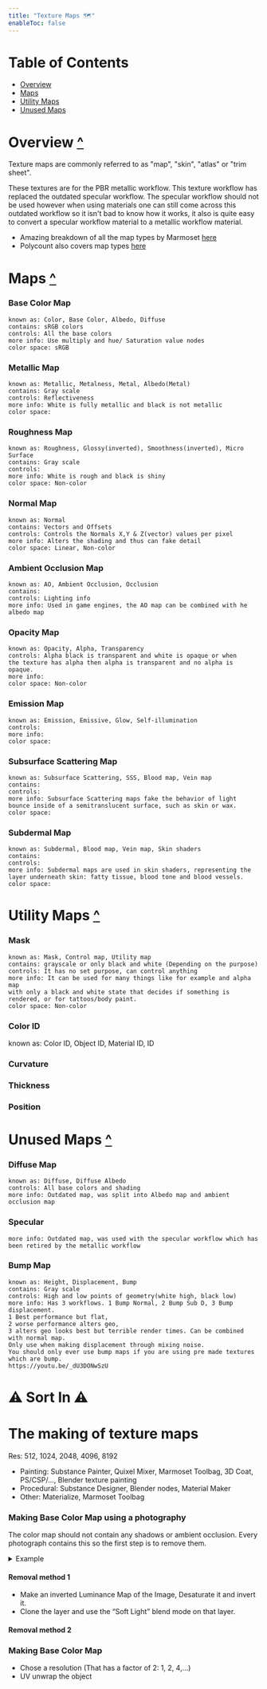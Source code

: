 ```yaml
---
title: "Texture Maps 🗺️"
enableToc: false
---
```


# Table of Contents
- [Overview](#Overview-)
- [Maps](#Maps-)
- [Utility Maps](#Utility-Maps-)
- [Unused Maps](#Unused-Maps-)

# Overview [^](#table-of-contents)
Texture maps are commonly referred to as "map", "skin", "atlas" or "trim sheet".

These textures are for the PBR metallic workflow. This texture workflow has replaced the outdated specular workflow. The specular workflow should not be used however when using materials one can still come across this outdated workflow so it isn't bad to know how it works, it also is quite easy to convert a specular workflow material to a metallic workflow material.

- Amazing breakdown of all the map types by Marmoset [here](https://marmoset.co/posts/toolbag-baking-tutorial/#maptypes)
- Polycount also covers map types [here](http://wiki.polycount.com/wiki/Texture_types)

# Maps [^](#table-of-contents)
### Base Color Map
```
known as: Color, Base Color, Albedo, Diffuse
contains: sRGB colors
controls: All the base colors
more info: Use multiply and hue/ Saturation value nodes
color space: sRGB
```
### Metallic Map
```
known as: Metallic, Metalness, Metal, Albedo(Metal)
contains: Gray scale
controls: Reflectiveness
more info: White is fully metallic and black is not metallic
color space:
```
### Roughness Map
```
known as: Roughness, Glossy(inverted), Smoothness(inverted), Micro Surface  
contains: Gray scale
controls:
more info: White is rough and black is shiny
color space: Non-color
```
### Normal Map
```
known as: Normal
contains: Vectors and Offsets
controls: Controls the Normals X,Y & Z(vector) values per pixel 
more info: Alters the shading and thus can fake detail
color space: Linear, Non-color
```

### Ambient Occlusion Map
```
known as: AO, Ambient Occlusion, Occlusion
contains: 
controls: Lighting info
more info: Used in game engines, the AO map can be combined with he albedo map 
```
### Opacity Map
```
known as: Opacity, Alpha, Transparency
controls: Alpha black is transparent and white is opaque or when
the texture has alpha then alpha is transparent and no alpha is opaque.
more info:
color space: Non-color
```
### Emission Map
```
known as: Emission, Emissive, Glow, Self-illumination
controls:
more info:
color space:
```

### Subsurface Scattering Map
```
known as: Subsurface Scattering, SSS, Blood map, Vein map
contains:
controls:
more info: Subsurface Scattering maps fake the behavior of light bounce inside of a semitranslucent surface, such as skin or wax. 
color space:
```
### Subdermal Map
```
known as: Subdermal, Blood map, Vein map, Skin shaders
contains:
controls:
more info: Subdermal maps are used in skin shaders, representing the layer underneath skin: fatty tissue, blood tone and blood vessels.
color space:
```

# Utility Maps [^](#table-of-contents)
### Mask
```
known as: Mask, Control map, Utility map
contains: grayscale or only black and white (Depending on the purpose)
controls: It has no set purpose, can control anything
more info: It can be used for many things like for example and alpha map 
with only a black and white state that decides if something is rendered, or for tattoos/body paint.
color space: Non-color
```
### Color ID
known as: Color ID, Object ID, Material ID, ID
### Curvature
### Thickness
### Position


# Unused Maps [^](#table-of-contents)

### Diffuse Map
```
known as: Diffuse, Diffuse Albedo
controls: All base colors and shading
more info: Outdated map, was split into Albedo map and ambient occlusion map
```
### Specular
```
more info: Outdated map, was used with the specular workflow which has been retired by the metallic workflow
```
### Bump Map
```
known as: Height, Displacement, Bump
contains: Gray scale
controls: High and low points of geometry(white high, black low)
more info: Has 3 workflows. 1 Bump Normal, 2 Bump Sub D, 3 Bump displacement. 
1 Best performance but flat, 
2 worse performance alters geo, 
3 alters geo looks best but terrible render times. Can be combined with normal map. 
Only use when making displacement through mixing noise. 
You should only ever use bump maps if you are using pre made textures which are bump.
https://youtu.be/_dU3DONwSzU
```

# ⚠ Sort In ⚠
# The making of texture maps
Res: 512, 1024, 2048, 4096, 8192

- Painting: Substance Painter, Quixel Mixer, Marmoset Toolbag, 3D Coat, PS/CSP/..., Blender texture painting
- Procedural: Substance Designer, Blender nodes, Material Maker
- Other: Materialize, Marmoset Toolbag

### Making Base Color Map using a photography
The color map should not contain any shadows or ambient occlusion. Every photograph contains this so the first step is to remove them.

<details>
<summary>Example</summary>

Left Bad | Right Good

<img src="https://i.imgur.com/xuSHJsS.jpg" height="250">
</details>

#### Removal method 1
- Make an inverted Luminance Map of the Image, Desaturate it and invert it.
- Clone the layer and use the “Soft Light” blend mode on that layer.

#### Removal  method 2

### Making Base Color Map
- Chose a resolution (That has a factor of 2: 1, 2, 4,...)
- UV unwrap the object

